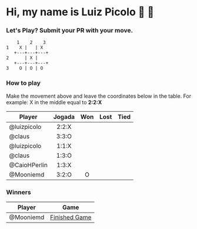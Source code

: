 # Hi, my name is Luiz Picolo 👋 👋

### Let's Play? Submit your PR with your move.

        1    2    3
    1    X |   | X
       +---+---+---+
    2      | X | 
       +---+---+---+
    3    O | O | O 

### How to play

Make the movement above and leave the coordinates below in the table. For example: X in the middle equal to **2:2:X**

|Player      | Jogada   |   Won   |  Lost  |   Tied   |
|------------|:--------:|:-------:|:------:|:--------:|
|@luizpicolo |  2:2:X   |         |        |          |
|@claus      |  3:3:O   |         |        |          |
|@luizpicolo |  1:1:X   |         |        |          |
|@claus      |  1:3:O   |         |        |          |
|@CaioHPerlin|  1:3:X   |         |        |          |
|@Mooniemd   |  3:2:O   |    O    |        |          |

### Winners

|Player      | Game   |   
|------------|:--------:|
|@Mooniemd   |  [Finished Game]([https://](https://github.com/luizpicolo/luizpicolo/blob/master/finished-games/1.md))  | 

